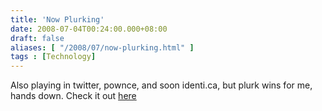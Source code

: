 ```yaml
---
title: 'Now Plurking'
date: 2008-07-04T00:24:00.000+08:00
draft: false
aliases: [ "/2008/07/now-plurking.html" ]
tags : [Technology]
---
```


Also playing in twitter, pownce, and soon identi.ca, but plurk wins for me, hands down. Check it out [here](http://plurk.com/redeemByURL?from_uid=19593&check=-884040077&s=1)